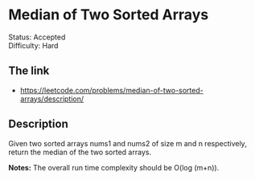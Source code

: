 # Median of Two Sorted Arrays

Status: Accepted \
Difficulty: Hard

## The link
- https://leetcode.com/problems/median-of-two-sorted-arrays/description/

## Description
Given two sorted arrays nums1 and nums2 of size m and n respectively, \
return the median of the two sorted arrays.

**Notes:**
The overall run time complexity should be O(log (m+n)).
